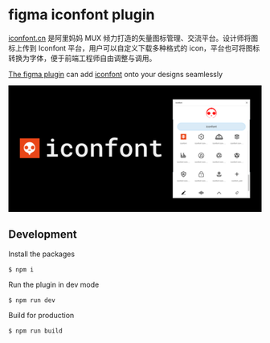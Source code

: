 # figma iconfont plugin

[iconfont.cn](https://www.iconfont.cn) 是阿里妈妈 MUX 倾力打造的矢量图标管理、交流平台。设计师将图标上传到 Iconfont 平台，用户可以自定义下载多种格式的 icon，平台也可将图标转换为字体，便于前端工程师自由调整与调用。

[The figma plugin](https://www.figma.com/c/plugin/752722100360691103) can add [iconfont](https://www.iconfont.cn) onto your designs seamlessly

![](https://github.com/cnych/figma-iconfont-plugin/blob/master/assets/banner.png)



## Development

Install the packages 
```
$ npm i
```


Run the plugin in dev mode
```
$ npm run dev
```


Build for production
```
$ npm run build
```
